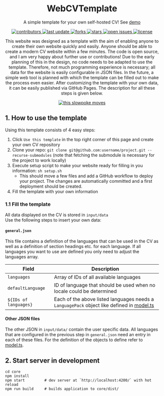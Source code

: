 [//]: # (Design from: https://github.com/Louis3797/awesome-readme-template)
<div align="center">
  <!-- <img src="assets/logo.png" alt="logo" width="200" height="auto" /> -->
  <h1>WebCVTemplate</h1>

  <p>
    A simple template for your own self-hosted CV! See <a href="https://axherrm.github.io/CV/" target="_blank">demo</a>
  </p>

  <!-- Badges -->
  <p>
    <a href="https://github.com/axherrm/WebCVTemplate/graphs/contributors">
      <img src="https://img.shields.io/github/contributors/axherrm/WebCVTemplate" alt="contributors" />
    </a>
    <a href="">
      <img src="https://img.shields.io/github/last-commit/axherrm/WebCVTemplate" alt="last update" />
    </a>
    <a href="https://github.com/axherrm/WebCVTemplate/network/members">
      <img src="https://img.shields.io/github/forks/axherrm/WebCVTemplate" alt="forks" />
    </a>
    <a href="https://github.com/axherrm/WebCVTemplate/stargazers">
      <img src="https://img.shields.io/github/stars/axherrm/WebCVTemplate" alt="stars" />
    </a>
    <a href="https://github.com/axherrm/WebCVTemplate/issues/">
      <img src="https://img.shields.io/github/issues/axherrm/WebCVTemplate" alt="open issues" />
    </a>
    <a href="https://github.com/axherrm/WebCVTemplate/blob/master/LICENSE">
      <img src="https://img.shields.io/github/license/axherrm/WebCVTemplate.svg" alt="license" />
    </a>
  </p>

  <p>
    This website was designed as a template with the aim of enabling anyone to create their own website quickly and easily. 
    Anyone should be able to create a modern CV website within a few minutes. 
    The code is open source, and I am very happy about further use or contributions! 
    Due to the early planning of this in the design, no code needs to be adapted to use the template. 
    Therefore, not much programming experience is necessary; all data for the website is easily configurable in JSON files. 
    In the future, a simple web tool is planned with which the template can be filled out to make the process even easier. 
    After customizing the template with your own data, it can be easily published via GitHub Pages. 
    The description for all these steps is given below.
  </p>
  <a href="https://axherrm.github.io/CV/" target="_blank">
    <img src="docs/demo.gif" alt="this slowpoke moves" />
  </a>
</div>

## 1. How to use the template

Using this template consists of 4 easy steps:

 1. Click `Use this template` in the top right corner of this page and create your own CV repository
 2. Clone your repo: `git clone git@github.com:username/project.git --recurse-submodules` (note that fetching the submodule is necessary for the project to work locally)
 3. Execute setup script to make your website ready for filling in you information: `sh setup.sh`
    - This should move a few files and add a GitHub workflow to deploy your project. 
      The changes are automatically committed and a first deployment should be created.
 4. Fill the template with your own information

### 1.1 Fill the template

All data displayed on the CV is stored in `input/data`  
Use the following steps to insert your own data:

#### `general.json`

This file contains a definition of the languages that can be used in the CV as well as a definition of section headings etc. for each language.
If all languages you want to use are defined you only need to adjust the languages array.

| Field                 | Description                                                                                 |
|-----------------------|---------------------------------------------------------------------------------------------|
| `languages`           | Array of IDs of all available languages                                                     |
| `defaultLanguage`     | ID of language that should be used when no locale could be determined                       |
| `${IDs of languages}` | Each of the above listed languages needs a `LanguagePack` object like defined in [model.ts] |
 
#### Other JSON files

The other JSON in `input/data/` contain the user specific data.
All languages that are configured in the previous step in `general.json` need an entry in each of these files.
For the definition of the objects to define refer to [model.ts].
 

## 2. Start server in development

```shell
cd core
npm install
npm start         # dev server at `http://localhost:4200/` with hot reload
npm run build     # builds application to core/dist/
```



[model.ts]: core/src/app/data/model.ts

